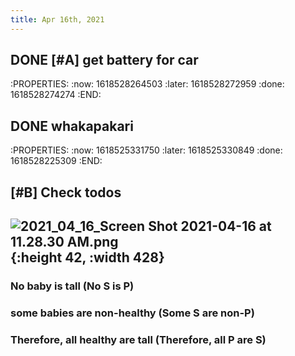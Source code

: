 ```yaml
---
title: Apr 16th, 2021
---
```


## DONE [#A]  get battery for car
:PROPERTIES:
:now: 1618528264503
:later: 1618528272959
:done: 1618528274274
:END:
## DONE whakapakari
:PROPERTIES:
:now: 1618525331750
:later: 1618525330849
:done: 1618528225309
:END:
## [#B] Check todos
## ![2021_04_16_Screen Shot 2021-04-16 at 11.28.30 AM.png](https://cdn.logseq.com/%2F917e5abc-9a4c-4b65-a5c8-8d9456262788d5cd8a56-1b3e-4359-9be6-bc6e46432ab62021_04_16_Screen%20Shot%202021-04-16%20at%2011.28.30%20AM.png?Expires=4772129433&Signature=F3AT9CS0kQ7lipoX~AnQu4zoLSYhJzQNaPKaHMBx5omhVfFot-B1PYRTb-z3uqxSxFWU2N4OPJGCVv~JZXY9JFUZ0qwVwRdXRvL4aJ4lP-HlguhVsbZAKaEXI5v7Snm4B80pnGNipV6jZA8wknh2Pi0H~hN9c3f30e8lukhpwKpea39pqG3imDgCcrX1kxgr~S6q2L2c7SqVaSxD~czupFIzS0YhMra5AHJ74tfdf2pK7eLyvN1fDXuwSgujuxQ6Kb6j-U2q2XFPMhJJgX~R5ZT3Jr5823lIMKjuPWbAIDX6tYW5igtCwqsIaVKfAnIQez~Pk8wl8H9ScBBczZJO~Q__&Key-Pair-Id=APKAJE5CCD6X7MP6PTEA){:height 42, :width 428}
### No baby is tall (No S is P)
### some babies are non-healthy (Some S are non-P)
### Therefore, all healthy are tall (Therefore, all P are S)
###
